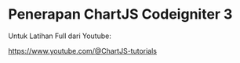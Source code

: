 # Penerapan ChartJS Codeigniter 3
Untuk Latihan Full dari Youtube:

https://www.youtube.com/@ChartJS-tutorials
